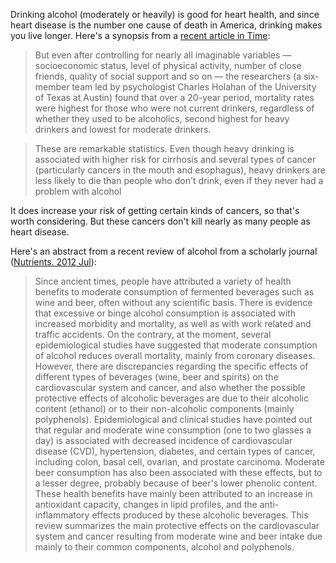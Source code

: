 Drinking alcohol (moderately or heavily) is good for heart health, and since
heart disease is the number one cause of death in America, drinking makes you
live longer.  Here's a synopsis from a [recent article in
Time](http://content.time.com/time/magazine/article/0,9171,2017200,00.html):

> But even after controlling for nearly all imaginable variables — socioeconomic status, level of physical activity, number of close friends, quality of social support and so on — the researchers (a six-member team led by psychologist Charles Holahan of the University of Texas at Austin) found that over a 20-year period, mortality rates were highest for those who were not current drinkers, regardless of whether they used to be alcoholics, second highest for heavy drinkers and lowest for moderate drinkers.

> These are remarkable statistics. Even though heavy drinking is associated with higher risk for cirrhosis and several types of cancer (particularly cancers in the mouth and esophagus), heavy drinkers are less likely to die than people who don't drink, even if they never had a problem with alcohol

It does increase your risk of getting certain kinds of cancers, so that's worth considering.  But these cancers don't kill nearly as many people as heart disease.

Here's an abstract from a recent review of alcohol from a scholarly journal ([Nutrients. 2012 Jul](https://www.ncbi.nlm.nih.gov/pubmed/22852062)):

> Since ancient times, people have attributed a variety of health benefits to moderate consumption of fermented beverages such as wine and beer, often without any scientific basis. There is evidence that excessive or binge alcohol consumption is associated with increased morbidity and mortality, as well as with work related and traffic accidents. On the contrary, at the moment, several epidemiological studies have suggested that moderate consumption of alcohol reduces overall mortality, mainly from coronary diseases. However, there are discrepancies regarding the specific effects of different types of beverages (wine, beer and spirits) on the cardiovascular system and cancer, and also whether the possible protective effects of alcoholic beverages are due to their alcoholic content (ethanol) or to their non-alcoholic components (mainly polyphenols). Epidemiological and clinical studies have pointed out that regular and moderate wine consumption (one to two glasses a day) is associated with decreased incidence of cardiovascular disease (CVD), hypertension, diabetes, and certain types of cancer, including colon, basal cell, ovarian, and prostate carcinoma. Moderate beer consumption has also been associated with these effects, but to a lesser degree, probably because of beer's lower phenolic content. These health benefits have mainly been attributed to an increase in antioxidant capacity, changes in lipid profiles, and the anti-inflammatory effects produced by these alcoholic beverages. This review summarizes the main protective effects on the cardiovascular system and cancer resulting from moderate wine and beer intake due mainly to their common components, alcohol and polyphenols.
